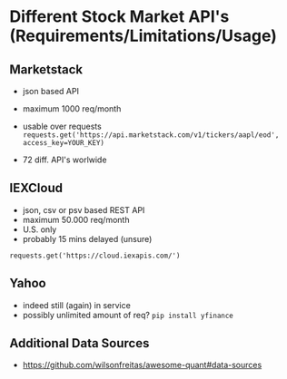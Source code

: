 # Different Stock Market API's (Requirements/Limitations/Usage)


## Marketstack
- json based API
- maximum 1000 req/month
- usable over requests
``requests.get('https://api.marketstack.com/v1/tickers/aapl/eod', access_key=YOUR_KEY)``


- 72 diff. API's worlwide


## IEXCloud
- json, csv or psv based REST API
- maximum 50.000 req/month
- U.S. only
- probably 15 mins delayed (unsure)


``requests.get('https://cloud.iexapis.com/')``


## Yahoo
- indeed still (again) in service 
- possibly unlimited amount of req?
``pip install yfinance``


## Additional Data Sources
- https://github.com/wilsonfreitas/awesome-quant#data-sources